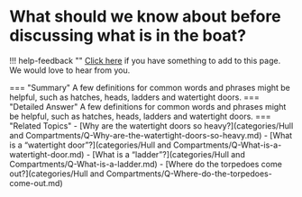 # What should we know about before discussing what is in the boat?

!!! help-feedback ""
    [Click here](https://replace.md) if you have something to add to this page. We would love to hear from you.

=== "Summary"
    A few definitions for common words and phrases might be helpful, such as hatches, heads, ladders and watertight doors.
=== "Detailed Answer"
    A few definitions for common words and phrases might be helpful, such as hatches, heads, ladders and watertight doors.
=== "Related Topics"
    - [Why are the watertight doors so heavy?](categories/Hull and Compartments/Q-Why-are-the-watertight-doors-so-heavy.md)
    - [What is a “watertight door”?](categories/Hull and Compartments/Q-What-is-a-watertight-door.md)
    - [What is a “ladder”?](categories/Hull and Compartments/Q-What-is-a-ladder.md)
    - [Where do the torpedoes come out?](categories/Hull and Compartments/Q-Where-do-the-torpedoes-come-out.md)
